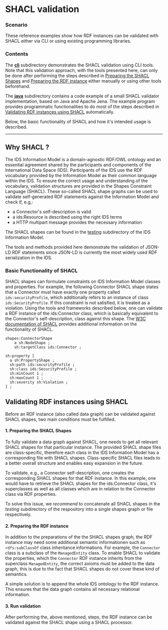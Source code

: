 # SHACL validation

### Scenario
These reference examples show how RDF instances can be validated with SHACL either via CLI or using existing programming libraries.


### <a name="contents"></a>Contents
The __[cli](./cli/)__ subdirectory demonstrates the SHACL validation using CLI tools. Note that this validation approach, with the tools presented here, can only be done after performing the steps described in [Preparing the SHACL Shapes](#prepaire_1) and [Preparing the RDF instance](#prepaire_2) either manually or using other tools beforehand.  


The __[java](./java/)__ subdirectory contains a code example of a small SHACL validator implementation, based on Java and Apache Jena. The example program provides programmatic functionalities to do most of the steps described in [Validating RDF instances using SHACL](#validation) automatically.


Below, the basic functionality of SHACL and how it's intended usage is described.


********

## <a name="description"></a>Why SHACL ?
The IDS Information Model is a domain-agnostic RDF/OWL ontology and an essential agreement shared by the participants and components of the International Data Space (IDS). Participants of the IDS use the RDF vocabulary provided by the Information Model as their common language within the IDS.
To ensure the correct usage and understanding of the vocabulary, validation structures are provided in the Shapes Constraint Language (SHACL). These so-called SHACL shape graphs can be used to validate self-generated RDF statements against the Information Model and check if, e.g,:
- a Connector's self-description is valid
- a ids:Resource is described using the right IDS terms
- a HTTP multipart message provides the necessary information

The SHACL shapes can be found in the [testing](../testing) subdirectory of the IDS Information Model.

The tools and methods provided here demonstrate the validation of JSON-LD RDF statements since JSON-LD is currently the most widely used RDF serialization in the IDS.


### <a name="functionality"></a>Basic Functionality of SHACL
SHACL shapes can formulate constraints on IDS Information Model classes and properties. For example, the following Connector SHACL shape states that a Connector must have exactly one property called `ids:securityProfile`, which additionally refers to an instance of class `ids:SecurityProfile`. If this constraint is not satisfied, it is treated as a violation. Using the tools and frameworks described below, one can validate a RDF instance of the ids:Connector class, which is basically equivalent to the Connector's self-description, class against this shape. The [W3C documentation of SHACL](https://www.w3.org/TR/shacl/) provides additional information on the functionality of SHACL.
```
shapes:ConnectorShape
	a sh:NodeShape ;
	sh:targetClass ids:Connector ;

sh:property [
  a sh:PropertyShape ;          
  sh:path ids:securityProfile ;
  sh:class ids:SecurityProfile ;
  sh:minCount 1 ;
  sh:maxCount 1 ;
  sh:severity sh:Violation ;
] ;
```

## <a name="validation"></a>Validating RDF instances using SHACL

Before an RDF instance (also called data graph) can be validated against SHACL shapes, two main conditions must be fulfilled.

#### <a name="prepaire_1"></a> 1. Preparing the SHACL Shapes
To fully validate a data graph against SHACL, one needs to get all relevant SHACL shapes for that particular instance. The provided SHACL shape files are class-specific, therefore each class in the IDS Information Model has a corresponding file with SHACL shapes. Class-specific SHACL files leads to a better overall structure and enables easy expansion in the future.

To validate, e.g., a Connector self-description, one creates the corresponding SHACL shapes for that RDF instance. In this example, one would have to retrieve the SHACL shapes for the ids:Connector class, it's superclasses as well as all classes which are in relation to the Connector class via RDF properties.

To solve this issue, we _recommend_ to concatenate all SHACL shapes in the _testing_ subdirectory of the respository into a single shapes graph or file respectively.

#### <a name="prepaire_2"></a>2. Preparing the RDF instance
In addition to the preparations of the the SHACL shapes graph, the RDF instance may need some additional semantic informationen such as `rdfs:subClassOf` class inheritance informations. For example, the `Connector` class is a subclass of the `ManagedEntity` class. To enable SHACL to validate the properties, which the `Connector` RDF instance inherits from the superclass `ManagedEntity`, the correct axioms must be added to the data graph, this is due to the fact that SHACL shapes do not cover these kind of semantics.

A simple solution is to append the whole IDS ontology to the RDF instance. This ensures that the data graph contains all necessary relational information.

#### 3. Run validation

After performing the, above mentioned, steps, the RDF instance can be validated against the SHACL shape using a SHACL processor.
